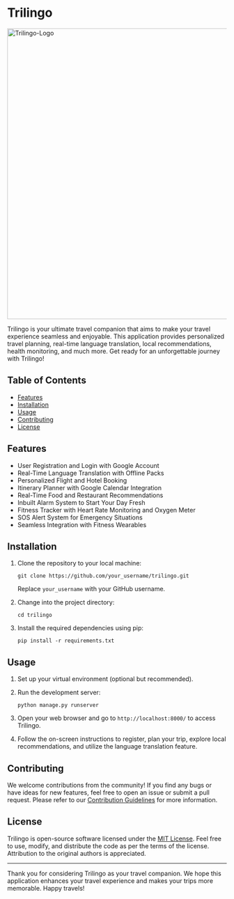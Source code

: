 # Trilingo

<img width="668" alt="Trilingo-Logo" src="https://github.com/InsaneCoder789/Trilingo/assets/83532283/5d09560d-edb8-4831-943e-2907d729fbc3">


Trilingo is your ultimate travel companion that aims to make your travel experience seamless and enjoyable. This application provides personalized travel planning, real-time language translation, local recommendations, health monitoring, and much more. Get ready for an unforgettable journey with Trilingo!

## Table of Contents

- [Features](#features)
- [Installation](#installation)
- [Usage](#usage)
- [Contributing](#contributing)
- [License](#license)

## Features

- User Registration and Login with Google Account
- Real-Time Language Translation with Offline Packs
- Personalized Flight and Hotel Booking
- Itinerary Planner with Google Calendar Integration
- Real-Time Food and Restaurant Recommendations
- Inbuilt Alarm System to Start Your Day Fresh
- Fitness Tracker with Heart Rate Monitoring and Oxygen Meter
- SOS Alert System for Emergency Situations
- Seamless Integration with Fitness Wearables

## Installation

1. Clone the repository to your local machine:
   ```
   git clone https://github.com/your_username/trilingo.git
   ```
   Replace `your_username` with your GitHub username.

2. Change into the project directory:
   ```
   cd trilingo
   ```

3. Install the required dependencies using pip:
   ```
   pip install -r requirements.txt
   ```

## Usage

1. Set up your virtual environment (optional but recommended).

2. Run the development server:
   ```
   python manage.py runserver
   ```

3. Open your web browser and go to `http://localhost:8000/` to access Trilingo.

4. Follow the on-screen instructions to register, plan your trip, explore local recommendations, and utilize the language translation feature.

## Contributing

We welcome contributions from the community! If you find any bugs or have ideas for new features, feel free to open an issue or submit a pull request. Please refer to our [Contribution Guidelines](CONTRIBUTING.md) for more information.

## License

Trilingo is open-source software licensed under the [MIT License](LICENSE). Feel free to use, modify, and distribute the code as per the terms of the license. Attribution to the original authors is appreciated.

---

Thank you for considering Trilingo as your travel companion. We hope this application enhances your travel experience and makes your trips more memorable. Happy travels!
